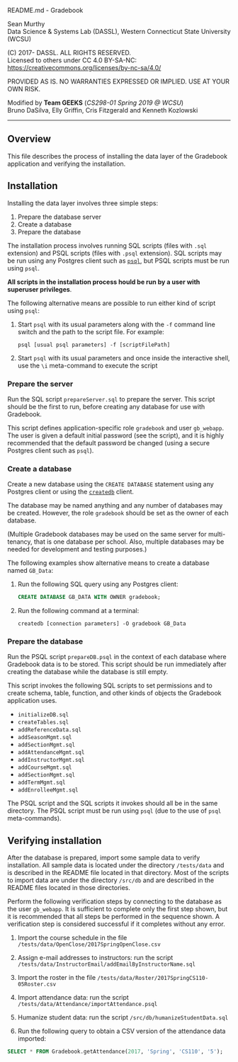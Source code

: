 README.md - Gradebook

Sean Murthy   
Data Science & Systems Lab (DASSL), Western Connecticut State University (WCSU)

(C) 2017- DASSL. ALL RIGHTS RESERVED.   
Licensed to others under CC 4.0 BY-SA-NC:   
https://creativecommons.org/licenses/by-nc-sa/4.0/

PROVIDED AS IS. NO WARRANTIES EXPRESSED OR IMPLIED. USE AT YOUR OWN RISK.

Modified by **Team GEEKS** (*CS298-01 Spring 2019 @ WCSU*)  
Bruno DaSilva, Elly Griffin, Cris Fitzgerald and Kenneth Kozlowski

---

## Overview

This file describes the process of installing the data layer of the Gradebook
application and verifying the installation.

## Installation

Installing the data layer involves three simple steps:
1. Prepare the database server
2. Create a database
3. Prepare the database

The installation process involves running SQL scripts (files with `.sql`
extension) and PSQL scripts (files with `.psql` extension). SQL scripts may be
run using any Postgres client such as [`psql`](https://www.postgresql.org/docs/9.6/static/app-psql.html),
but PSQL scripts must be run using `psql`.

__All scripts in the installation process hould be run by a user with superuser
privileges__.

The following alternative means are possible to run either kind of script using
`psql`:

1. Start `psql` with its usual parameters along with the `-f` command line switch
and the path to the script file. For example:

      `psql [usual psql parameters] -f [scriptFilePath]`

2. Start `psql` with its usual parameters and once inside the interactive shell,
use the `\i` meta-command to execute the script

### Prepare the server

Run the SQL script `prepareServer.sql` to prepare the server. This script should
be the first to run, before creating any database for use with Gradebook.

This script defines application-specific role `gradebook` and user `gb_webapp`.
The user is given a default initial password (see the script), and it is highly
recommended that the default password be changed (using a secure Postgres client
such as `psql`).


### Create a database

Create a new database using the `CREATE DATABASE` statement using any Postgres
client or using the [`createdb`](https://www.postgresql.org/docs/9.6/static/app-createdb.html)
client.

The database may be named anything and any number of databases may be created.
However, the role `gradebook` should be set as the owner of each database.

(Multiple Gradebook databases may be used on the same server for multi-tenancy,
that is one database per school. Also, multiple databases may be needed for
development and testing purposes.)

The following examples show alternative means to create a database named
`GB_Data`:

1. Run the following SQL query using any Postgres client:

      ```sql
      CREATE DATABASE GB_DATA WITH OWNER gradebook;
      ```

2. Run the following command at a terminal:

      `createdb [connection parameters] -O gradebook GB_Data`


### Prepare the database

Run the PSQL script `prepareDB.psql` in the context of each database where
Gradebook data is to be stored. This script should be run immediately after
creating the database while the database is still empty.

This script invokes the following SQL scripts to set permissions and to create
schema, table, function, and other kinds of objects the Gradebook application
uses.

- `initializeDB.sql`
- `createTables.sql`
- `addReferenceData.sql`
- `addSeasonMgmt.sql`
- `addSectionMgmt.sql`
- `addAttendanceMgmt.sql`
- `addInstructorMgmt.sql`
- `addCourseMgmt.sql`
- `addSectionMgmt.sql`
- `addTermMgmt.sql`
- `addEnrolleeMgmt.sql`

The PSQL script and the SQL scripts it invokes should all be in the same
directory. The PSQL script must be run using `psql` (due to the use of `psql`
meta-commands).

## Verifying installation

After the database is prepared, import some sample data to verify installation.
All sample data is located under the directory `/tests/data` and is described
in the README file located in that directory. Most of the scripts to import
data are under the directory `/src/db` and are described in the README files
located in those directories.

Perform the following verification steps by connecting to the database as
the user `gb_webapp`. It is sufficient to complete only the first step shown,
but it is recommended that all steps be performed in the sequence shown. A
verification step is considered successful if it completes without any error.

1. Import the course schedule in the file `/tests/data/OpenClose/2017SpringOpenClose.csv`

2. Assign e-mail addresses to instructors: run the script `/tests/data/InstructorEmail/addEmailByInstructorName.sql`

3. Import the roster in the file `/tests/data/Roster/2017SpringCS110-05Roster.csv`

4. Import attendance data: run the script `/tests/data/Attendance/importAttendance.psql`

5. Humanize student data: run the script `/src/db/humanizeStudentData.sql`

6. Run the following query to obtain a CSV version of the attendance data
imported:

```sql
SELECT * FROM Gradebook.getAttendance(2017, 'Spring', 'CS110', '5');
```
